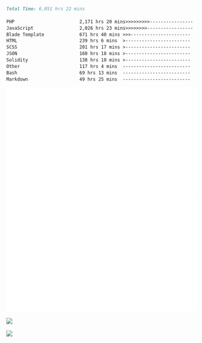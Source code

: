 <!--START_SECTION:waka-->

```markdown
Total Time: 6,051 hrs 22 mins

PHP                        2,171 hrs 20 mins>>>>>>>>>----------------   35.20 %
JavaScript                 2,026 hrs 23 mins>>>>>>>>-----------------   32.85 %
Blade Template             671 hrs 40 mins >>>----------------------   10.89 %
HTML                       239 hrs 6 mins  >------------------------   03.88 %
SCSS                       201 hrs 17 mins >------------------------   03.26 %
JSON                       160 hrs 18 mins >------------------------   02.60 %
Solidity                   138 hrs 10 mins >------------------------   02.24 %
Other                      117 hrs 4 mins  -------------------------   01.90 %
Bash                       69 hrs 13 mins  -------------------------   01.12 %
Markdown                   49 hrs 25 mins  -------------------------   00.80 %
```

<!--END_SECTION:waka-->

![](https://raw.githubusercontent.com/DrMaxis/github-stats-transparent/output/generated/overview.svg)
![](https://raw.githubusercontent.com/DrMaxis/github-stats-transparent/output/generated/languages.svg)

![](https://git-readme-stats-drmaxis-projects.vercel.app/api?username=drmaxis&show_icons=true&theme=outrun&count_private=true&show=reviews,discussions_started,discussions_answered,prs_merged,prs_merged_percentage&custom_title=2024%20Github%20Rank)
 
<a href="https://count.getloli.com/"><img src="https://count.getloli.com/get/@:maxis-the-alchemist?theme=rule34"></a>
<!-- https://count.getloli.com/get/@alchemist?theme=rule34 -->
<br>
